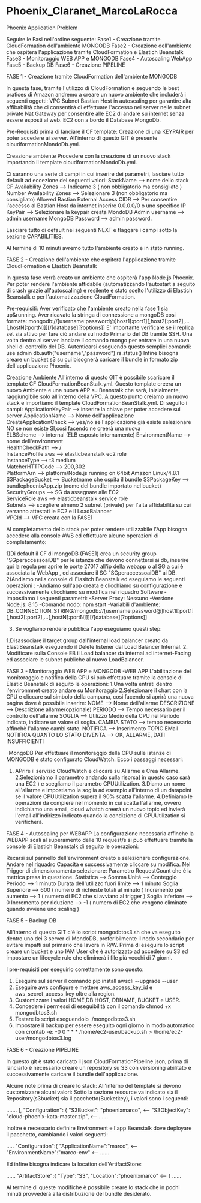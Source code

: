 # Phoenix_Claranet_MarcoLaRocca
Phoenix Application Problem

Seguire le Fasi nell'ordine seguente:
Fase1 - Creazione tramite CloudFormation dell'ambiente MONGODB
Fase2 - Creazione dell'ambiente che ospitera l'applicazione tramite CloudFormation e Elastich Beanstalk
Fase3 - Monitoraggio WEB APP e MONGODB
Fase4 - Autoscaling WebApp
Fase5 - Backup DB
Fase6 - Creazione PIPELINE 

FASE 1 - Creazione tramite CloudFormation dell'ambiente MONGODB

In questa fase, tramite l'utilizzo di CloudFormation e seguendo le best pratices di Amazon andremo a creare un nuovo ambiente che includerà i seguenti oggetti:
VPC
Subnet
Bastian Host in autoscaling per garantire alta affibabilità che ci consentirà di effettuare l'accesso nei server nelle subnet private
Nat Gateway per consentire alle EC2 di andare su internet senza essere esposti al web.
EC2 con a bordo il Database MongoDb.

Pre-Requisiti prima di lanciare il CF template:
Creazione di una KEYPAIR per poter accedere ai server.
All'interno di questo GIT è presente cloudformationMondoDb.yml.

Creazione ambiente
Procedere con la creazione di un nuovo stack importando il template cloudformationMondoDb.yml.

Ci saranno una serie di campi in cui inserire dei parametri, lasciare tutto default ad eccezione dei seguenti valori:
StackName --> nome dello stack CF
Availability Zones --> Indicarne 3 ( non obbligatorio ma consigliato )
Number Availability Zones --> Selezionare 3 (non obbligatorio ma consigliato)
Allowed Bastian External Access CIDR --> Per consentire l'accesso al Bastian Host da internet inserire 0.0.0.0/0 o uno specifico IP
KeyPair --> Selezionare la keypair creata
MondoDB Admin username --> admin username
MongoDB Password --> admin password.

Lasciare tutto di default nei seguenti NEXT e flaggare i campi sotto la sezione CAPABILITIES.

Al termine di 10 minuti avremo tutto l'ambiente creato e in stato running.

FASE 2 - Creazione dell'ambiente che ospitera l'applicazione tramite CloudFormation e Elastich Beanstalk

In questa fase verrà creato un ambiente che ospiterà l'app Node.js Phoenix.
Per poter rendere l'ambiente affidabile (automatizzando l'autostart a seguito di crash grazie all'autoscaling) e resilente è stato scelto l'utilizzo di Elastich Beanstalk e per l'automatizzazione CloudFormation.

Pre-requisiti:
Aver verificato che l'ambiente creato nella fase 1 sia up&running.
Aver ricavato la stringa di connessione a mongoDB cosi formata: 
mongodb://[username:password@]host1[:port1][,host2[:port2],...[,hostN[:portN]]][/[database][?options]]
E' importante verificare se il replica set sia attivo per fare ciò andare sul nodo Primario del DB tramite SSH.
Una volta dentro al server lanciare il comando mongo per entrare in una nuova shell di controllo del DB.
Autenticarsi eseguendo questo semplici comandi:
use admin
db.auth("username","password")
rs.status()
Infine bisogna creare un bucket s3 su cui bisognerà caricare il bundle in formato zip dell'applicazione Phoenix.

Creazione Ambiente
All'interno di questo GIT è possibile scaricare il template CF CloudFormationBeanStalk.yml.
Questo template creera un nuovo Ambiente e una nuova APP su Beanstalk che sarà, inizialmente, raggiungibile solo all'interno della VPC.
A questo punto creiamo un nuovo stack e importiamo il template CloudFormationBeanStalk.yml.
Di seguito i campi:
ApplicationKeyPair --> inserire la chiave per poter accedere sui server
ApplicationName	--> Nome dell'applicazione 
CreateApplicationCheck -->	yes/no se l'applicazione già esiste selezionare NO se non esiste SI,cosi facendo ne creerà una nuova	 
ELBScheme	--> internal (ELB esposto internamente)
EnvironmentName	--> nome dell'environment	 
HealthCheckPath	--> /	 
InstanceProfile	aws --> elasticbeanstalk ec2 role	 
InstanceType -->	t3.medium	 
MatcherHTTPCode -->	200,302	 
PlatformArn -->	platform/Node.js running on 64bit Amazon Linux/4.8.1	 
S3PackageBucket -->	Bucketname che ospita il bundle 
S3PackageKey -->	bundlephoenixApp.zip (nome del bundle importato nel bucket)	 
SecurityGroups -->	SG da assegnare alle EC2	 
ServiceRole	aws --> elasticbeanstalk service role	 
Subnets	--> scegliere almeno 2 subnet (private) per l'alta affidabilità su cui verranno attestati le EC2 e il LoadBalancer	 
VPCId	--> VPC creata con la FASE1

Al completamento dello stack per poter rendere utilizzabile l'App bisogna accedere alla console AWS ed effettuare alcune operazioni di completamento:

1)Di default il CF di mongoDB (FASE1) crea un security group "SGperaccessoaiDB" per le istanze che devono connettersi ai db, inserire qui la regola per aprire le porte 27017 all'ip della webapp o al SG a cui è associata la WebApp , ed associare il SG "SGperaccessoaiDB"  ai DB.
2)Andiamo nella console di Elasitch Beanstalk ed eseguiamo le seguenti operazioni :
  -Andiamo sull'app creata e clicchiamo su configurazione e successivamente clicchiamo su modifica nel riquadro Software
  -Impostiamo i seguenti parametri:
    -Server Proxy: Nessuno
    -Versione Node.js: 8.15
    -Comando nodo: npm start
    -Variabili d'ambiente: DB_CONNECTION_STRING/mongodb://[username:password@]host1[:port1][,host2[:port2],...[,hostN[:portN]]][/[database][?options]]
    
3) Se vogliamo rendere pubblica l'app eseguiamo questi step:

1.Disassociare il target group dall'internal load balancer creato da ElastiBeanstalk eseguendo il Delete listener dal Load Balancer Internal.
2. Modificare sulla Console EB il Load balancer da internal ad internet-Facing ed associare le subnet publiche al nuovo LoadBalancer.

FASE 3 - Monitoraggio WEB APP e MONGODB
-WEB APP
L'abilitazione del monitoraggio e notifica della CPU si può effettuare tramite la console di Elastic Beanstalk di seguito le operazioni:
1.Una volta entrati dentro l'environmnet creato andare su Monitoraggio
2.Selezionare il chart con la CPU e cliccare sul simbolo della campana, cosi facendo si aprirà una nuova pagina dove è possibile inserire:
NOME --> Nome dell'allarme
DESCRIZIONE --> Descrizione allarme(opzionale)
PERIODO --> Tempo necessario per il controllo dell'allarme
SOGLIA --> Utilizzo Medio della CPU nel Periodo indicato, indicare un valore di soglia.
CAMBIA STATO --> tempo necessario affinchè l'allarme cambi stato.
NOTIFICA --> Inserimento TOPIC EMail
NOTIFICA QUANTO LO STATO DIVENTA --> OK, ALLARME, DATI INSUFFICIENTI

-MongoDB
Per effettuare il monitoraggio della CPU sulle istanze di MONGODB è stato configurato CloudWatch.
Ecco i passaggi necessari:
1. APrire il servizio CloudWatch e cliccare su Allarme e Crea Allarme.
2.Selezioniamo il parametro andando sulla risorsa( in questo caso sarà una EC2 ) e scegliamo il parametro CPUUtilization.
3.Diamo un nome all'allarme e impostiamo la soglia ad esempio all'interno di un datapoint se il valore CPUUtilization supera il 90% scatta l'allarme.
4.Definiamo le operazioni da compiere nel momento in cui scatta l'allarme, ovvero indichiamo una email, cloud whatch creerà un nuovo topic ed invierà l'email all'indirizzo indicato quando la condizione di CPUUtilization si verificherà.

FASE 4 - Autoscaling per WEBAPP
La configurazione necessaria affinche la WEBAPP scali al superamento delle 10 request/s si può effettuare tramite la console di Elastich Beanstalk di seguito le operazioni:

Recarsi sul pannello dell'environment creato e selezionare configurazione.
Andare nel riquadro Capacità e successivamente cliccare su modifica.
Nel Trigger di dimensionamento selezionare:
Parametro RequestCount che è la metrica presa in questione.
Statistica --> Somma
Unità --> Conteggio 
Periodo --> 1 minuto
Durata dell'utilizzo fuori limite --> 1 minuto
Soglia Superiore --> 600 ( numero di richieste totali al minuto )
Incremento per aumento --> 1 ( numero di EC2 che si avviano al trigger )
Soglia inferiore --> 0 
Incremento per riduzione --> -1 ( numero di EC2 che vengono eliminate quando avviene uno scaling )

FASE 5 - Backup DB

All'interno di questo GIT c'è lo script mongodbtos3.sh che va eseguito dentro uno dei 3 server di MondoDB, preferibilmente il nodo secondario per evitare impatti sul primario che lavora in R/W.
Prima di eseguire lo script creare un bucket e uno IAM User che è autorizzato ad accedere su S3 ed impostare un lifecycle rule che eliminerà i file più vecchi di 7 giorni.

I pre-requisiti per eseguirlo correttamente sono questo:

1. Eseguire sul server il comando pip install awscli --upgrade --user 
2. Eseguire aws configure e mettere aws_access_key_id e aws_secret_access_key oltre alla region.
3. Customizzare i valori HOME,DB HOST, DBNAME, BUCKET e USER.
4. Concedere i permessi di eseguibilità con il comando chmod +x mongodbtos3.sh
5. Testare lo script eseguendolo ./mongodbtos3.sh
6. Impostare il backup per essere eseguito ogni giorno in modo automatico con crontab -e:
  -0 0 * * * /home/ec2-user/backup.sh > /home/ec2-user/mongodbtos3.log
  
FASE 6 - Creazione PIPELINE 

In questo git è stato caricato il json CloudFormationPipeline.json, prima di lanciarlo è necessario creare un repository su S3 con versioning abilitato e successivamente caricare il bundle dell'applicazione.

Alcune note prima di creare lo stack:
All'interno del template si devono customizzare alcuni valori:
Sotto la sezione resource va indicato sia il Repository(s3bucket) sia il pacchetto(Bucketkey), i valori sono i seguenti:

.......
  ],
                "Configuration": {
                  "S3Bucket": "phoenixmarco", <--
                  "S3ObjectKey": "cloud-phoenix-kata-master.zip", <--
 ......
 
 Inoltre è necessario definire Environment e l'app Beanstalk dove deployare il pacchetto, cambiando i valori seguenti:
 
 .....
      "Configuration":{
                  "ApplicationName":"marco", <--
                  "EnvironmentName":"marco-env" <--
......  

Ed infine bisogna indicare la location dell'ArtifactStore:

......
  "ArtifactStore":{
          "Type":"S3",
          "Location":"phoenixmarco" <--
        }
......        

Al termine di queste modifiche è possibile creare lo stack che in pochi minuti provvederà alla distribuzione del bundle desiderato.

